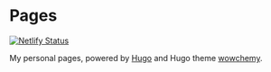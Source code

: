 # Pages

[![Netlify Status](https://api.netlify.com/api/v1/badges/8f41fb16-765d-43bb-b5e9-5fac8ff5128e/deploy-status)](https://app.netlify.com/sites/inspiring-wozniak-87ef71/deploys)

My personal pages, powered by [Hugo](https://gohugo.io) and Hugo theme [wowchemy](https://wowchemy.com).